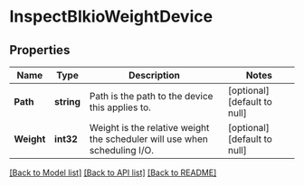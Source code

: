 # InspectBlkioWeightDevice

## Properties
Name | Type | Description | Notes
------------ | ------------- | ------------- | -------------
**Path** | **string** | Path is the path to the device this applies to. | [optional] [default to null]
**Weight** | **int32** | Weight is the relative weight the scheduler will use when scheduling I/O. | [optional] [default to null]

[[Back to Model list]](../README.md#documentation-for-models) [[Back to API list]](../README.md#documentation-for-api-endpoints) [[Back to README]](../README.md)


